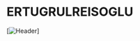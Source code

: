 # ERTUGRULREISOGLU

[![Header](https://www.voltdb.com/wp-content/uploads/2018/05/machine-learning-blog-header-2.jpg)]
